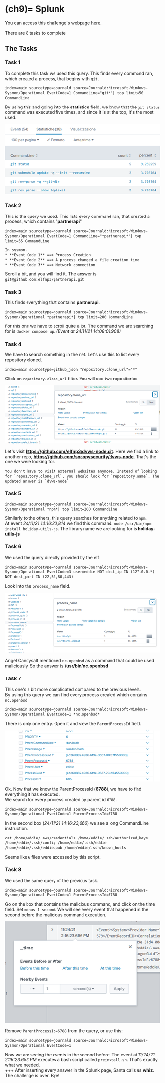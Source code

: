 (ch9)=
Splunk
====

You can access this challenge's webpage [here](https://hhc21.bossworkshops.io/app/SA-hhc/santadocs). <br>
<br>
There are 8 tasks to complete

## The Tasks

### Task 1

To complete this task we used this query. This finds every command ran, which created a process, that begins with `git`.

```
index=main sourcetype=journald source=Journald:Microsoft-Windows-Sysmon/Operational EventCode=1 CommandLine="git*"| top limit=50 CommandLine
```

By using this and going into the **statistics** field, we know that the `git status` command was executed five times, and since it is at the top, it's the most used.

![Splunk1](images/ch9_splunk1.png)

### Task 2

This is the query we used. This lists every command ran, that created a process, which contains "**partnerapi**".

```
index=main sourcetype=journald source=Journald:Microsoft-Windows-Sysmon/Operational EventCode=1 CommandLine="*partnerapi*"| top limit=55 CommandLine
```

```{note}
In sysmon.
* **Event Code 1** ==> Process Creation
* **Event Code 2** ==> A process changed a file creation time
* **Event Code 3** ==> Network connection
```


Scroll a bit, and you will find it. The answer is `git@github.com:elfnp3/partnerapi.git`

### Task 3

This finds everything that contains **partnerapi**.

```
index=main sourcetype=journald source=Journald:Microsoft-Windows-Sysmon/Operational *partnerapi*| top limit=200 CommandLine
```
For this one we have to scroll quite a lot. The command we are searching for is `docker compose up`. *(Event at 24/11/21 14:08:01,908)*

### Task 4

We have to search something in the net. Let's use this to list every repository cloned.

```
index=main sourcetype=github_json "repository.clone_url"="*"
```

Click on `repository.clone_url` filter. You will see two repositories.

![Splunk4](images/ch9_splunk4.png)

Let's visit **https://github.com/elfnp3/dvws-node.git**. Here we find a link to another repo, **https://github.com/snoopysecurity/dvws-node**. That's the one we were looking for.

```{admonition} Update 2022.01.06
You don't have to visit external websites anymore. Instead of looking for `repository.clone_url`, you should look for `repository.name`. The updated answer is `dvws-node`
```

### Task 5

```
index=main sourcetype=journald source=Journald:Microsoft-Windows-Sysmon/Operational *npm*| top limit=200 CommandLine
```

Similarly to the others, this query searches for anything related to `npm`. <br>
At event *24/11/21 14:16:20,814* we find this command: `node /usr/bin/npm install holiday-utils-js`.
The library name we are looking for is **holiday-utils-js**

### Task 6

We used the query directly provided by the elf

```
index=main sourcetype=journald source=Journald:Microsoft-Windows-Sysmon/Operational EventCode=3 user=eddie NOT dest_ip IN (127.0.0.*) NOT dest_port IN (22,53,80,443)
```
Look into the `process_name` field.

![Splunk6](images/ch9_splunk6.png)

Angel Candysalt mentioned `nc.openbsd` as a command that could be used maliciously. So the answer is **/usr/bin/nc.openbsd**

### Task 7

This one's a bit more complicated compared to the previous levels. <br>
By using this query we can find every process created which contains `nc.openbsd`

```
index=main sourcetype=journald source=Journald:Microsoft-Windows-Sysmon/Operational EventCode=1 *nc.openbsd*
```

There is only one entry. Open it and view the `ParentProcessId` field.

![Splunk7](images/ch9_splunk7.png)

Ok. Now that we know the ParentProcessId (**6788**), we have to find everything it has executed. <br>
We search for every process created by parent id ``6788``.

```
index=main sourcetype=journald source=Journald:Microsoft-Windows-Sysmon/Operational EventCode=1 ParentProcessId=6788
```

In the second box (*24/11/21 14:16:23,666*) we see a long CommandLine instruction.

```
cat /home/eddie/.aws/credentials /home/eddie/.ssh/authorized_keys /home/eddie/.ssh/config /home/eddie/.ssh/eddie /home/eddie/.ssh/eddie.pub /home/eddie/.ssh/known_hosts
```

Seems like `6` files were accessed by this script.

### Task 8

We used the same query of the previous task.

```
index=main sourcetype=journald source=Journald:Microsoft-Windows-Sysmon/Operational EventCode=1 ParentProcessId=6788
```

Go on the box that contains the malicious command, and click on the time field. Set `minus 1 second`. We will see every event that happened in the second before the malicious command execution.

![Splunk8](images/ch9_splunk8.png)

Remove `ParentProcessId=6788` from the query, or use this:
```
index=main sourcetype=journald source=Journald:Microsoft-Windows-Sysmon/Operational EventCode=1
```

Now we are seeing the events in the second before. The event at *11/24/21
2:16:23.653 PM* executes a bash script called `preinstall.sh`. That's exactly what we needed. <br>
+++
After inserting every answer in the Splunk page, Santa calls us **whiz**. <br>
The challenge is over. Bye!



